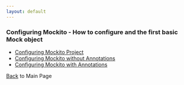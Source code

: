 ```yaml
---
layout: default
---
```


### Configuring Mockito - How to configure and the first basic Mock object

- [Configuring Mockito Project](mockito-configuration-project)
- [Configuring Mockito without Annotations](mockito-configuration-without-annotation)
- [Configuring Mockito with Annotations](mockito-configuration-without-annotation)

[Back](/) to Main Page

